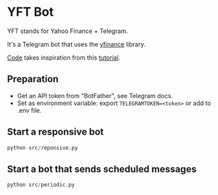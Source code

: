 # YFT Bot

YFT stands for Yahoo Finance + Telegram.

It's a Telegram bot that uses the [yfinance](https://github.com/ranaroussi/yfinance) library.

[Code](./src/bot.py) takes inspiration from this [tutorial](https://github.com/python-telegram-bot/python-telegram-bot/wiki/Extensions---Your-first-Bot).

## Preparation

- Get an API token from "BotFather", see Telegram docs.
- Set as environment variable: export `TELEGRAMTOKEN=<token>` or add to .env file.

## Start a responsive bot

```python
python src/reponsive.py
```

## Start a bot that sends scheduled messages

```python
python src/periodic.py
```
